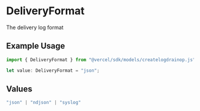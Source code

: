 # DeliveryFormat

The delivery log format

## Example Usage

```typescript
import { DeliveryFormat } from "@vercel/sdk/models/createlogdrainop.js";

let value: DeliveryFormat = "json";
```

## Values

```typescript
"json" | "ndjson" | "syslog"
```